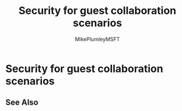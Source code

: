 ﻿---
title: "Security for guest collaboration scenarios"
ms.author: mikeplum
author: MikePlumleyMSFT
manager: pamgreen
audience: ITPro
ms.topic: article
ms.service: o365-solutions
localization_priority: Priority
description: "Learn how to protect your data in a guest collaboration scenario."
---

# Security for guest collaboration scenarios

## See Also

